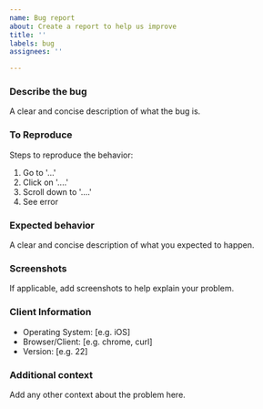 ```yaml
---
name: Bug report
about: Create a report to help us improve
title: ''
labels: bug
assignees: ''

---
```


### Describe the bug
A clear and concise description of what the bug is.

### To Reproduce
Steps to reproduce the behavior:
1. Go to '...'
2. Click on '....'
3. Scroll down to '....'
4. See error

### Expected behavior
A clear and concise description of what you expected to happen.

### Screenshots
If applicable, add screenshots to help explain your problem.

### Client Information
- Operating System: [e.g. iOS]
- Browser/Client: [e.g. chrome, curl]
- Version: [e.g. 22]

### Additional context
Add any other context about the problem here.
